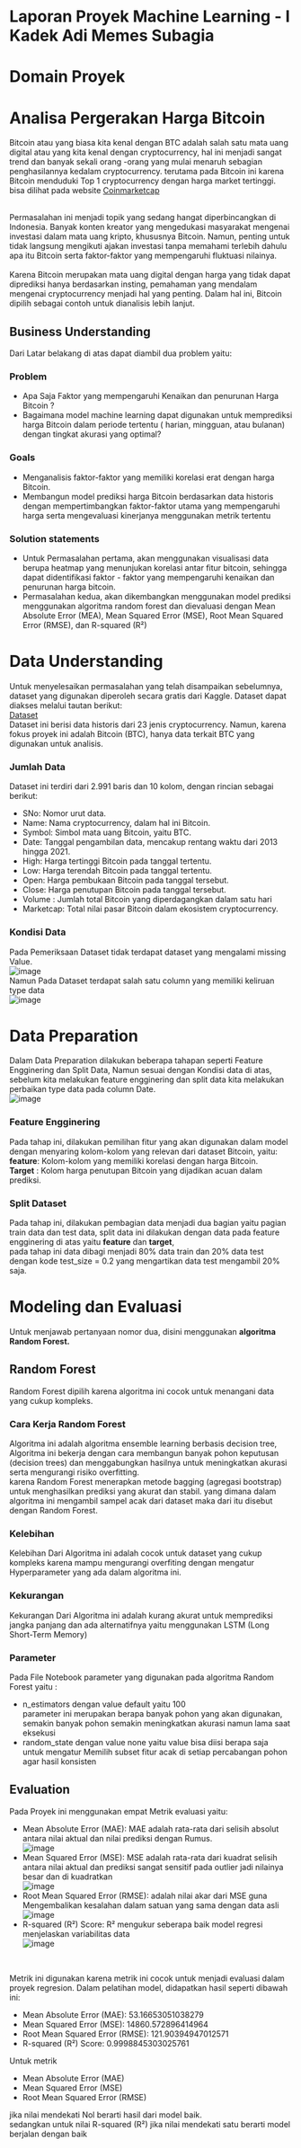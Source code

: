 # Laporan Proyek Machine Learning - I Kadek Adi Memes Subagia

# Domain Proyek
 <h1>Analisa Pergerakan Harga Bitcoin</h1>

 <p>Bitcoin atau yang biasa kita kenal dengan BTC adalah salah satu mata uang digital atau yang kita kenal dengan cryptocurrency, hal ini menjadi sangat trend dan banyak sekali orang -orang yang mulai menaruh sebagian penghasilannya kedalam cryptocurrency. terutama pada Bitcoin ini karena Bitcoin menduduki Top 1 cryptocurrency dengan harga market tertinggi. bisa dilihat pada website <a href ="https://coinmarketcap.com/id/">Coinmarketcap</a></p> <br>
Permasalahan ini menjadi topik yang sedang hangat diperbincangkan di Indonesia. Banyak konten kreator yang mengedukasi masyarakat mengenai investasi dalam mata uang kripto, khususnya Bitcoin. Namun, penting untuk tidak langsung mengikuti ajakan investasi tanpa memahami terlebih dahulu apa itu Bitcoin serta faktor-faktor yang mempengaruhi fluktuasi nilainya.<br>
<br>
Karena Bitcoin merupakan mata uang digital dengan harga yang tidak dapat diprediksi hanya berdasarkan insting, pemahaman yang mendalam mengenai cryptocurrency menjadi hal yang penting. Dalam hal ini, Bitcoin dipilih sebagai contoh untuk dianalisis lebih lanjut.

## Business Understanding

Dari Latar belakang di atas dapat diambil dua problem yaitu:

### Problem
* Apa Saja Faktor yang mempengaruhi Kenaikan dan penurunan Harga Bitcoin ?
* Bagaimana model machine learning dapat digunakan untuk memprediksi harga Bitcoin dalam periode tertentu ( harian, mingguan, atau bulanan) dengan tingkat akurasi yang optimal?

### Goals
* Menganalisis faktor-faktor yang memiliki korelasi erat dengan harga Bitcoin.
* Membangun model prediksi harga Bitcoin berdasarkan data historis dengan mempertimbangkan faktor-faktor utama yang mempengaruhi harga serta mengevaluasi kinerjanya menggunakan metrik tertentu

### Solution statements

*   Untuk Permasalahan pertama, akan menggunakan visualisasi data berupa heatmap yang menunjukan korelasi antar fitur bitcoin, sehingga dapat didentifikasi faktor - faktor yang mempengaruhi kenaikan dan penurunan harga bitcoin.
*   Permasalahan kedua, akan dikembangkan menggunakan model prediksi menggunakan algoritma random forest dan dievaluasi dengan Mean Absolute Error (MEA), Mean Squared Error (MSE), Root Mean Squared Error (RMSE), dan R-squared (R²)

# Data Understanding

Untuk menyelesaikan permasalahan yang telah disampaikan sebelumnya, dataset yang digunakan diperoleh secara gratis dari Kaggle. Dataset dapat diakses melalui tautan berikut:<br>
[Dataset](https://www.kaggle.com/datasets/sudalairajkumar/cryptocurrencypricehistory/data) <br>
Dataset ini berisi data historis dari 23 jenis cryptocurrency. Namun, karena fokus proyek ini adalah Bitcoin (BTC), hanya data terkait BTC yang digunakan untuk analisis.

### Jumlah Data
Dataset ini terdiri dari 2.991 baris dan 10 kolom, dengan rincian sebagai berikut:

* SNo: Nomor urut data.
* Name: Nama cryptocurrency, dalam hal ini Bitcoin.
* Symbol: Simbol mata uang Bitcoin, yaitu BTC.
* Date: Tanggal pengambilan data, mencakup rentang waktu dari 2013 hingga 2021.
* High: Harga tertinggi Bitcoin pada tanggal tertentu.
* Low: Harga terendah Bitcoin pada tanggal tertentu.
* Open: Harga pembukaan Bitcoin pada tanggal tersebut.
* Close: Harga penutupan Bitcoin pada tanggal tersebut.
* Volume : Jumlah total Bitcoin yang diperdagangkan dalam satu hari
* Marketcap: Total nilai pasar Bitcoin dalam ekosistem cryptocurrency.

### Kondisi Data
Pada Pemeriksaan Dataset tidak terdapat dataset yang mengalami missing Value. <br>
![image](https://github.com/user-attachments/assets/16958b1a-da09-415c-9a81-04ed23c6fd7f)
<br>
Namun Pada Dataset terdapat salah satu column yang memiliki keliruan type data <br>
![image](https://github.com/user-attachments/assets/07ce7161-5d39-44ad-8772-8ec2f09778a7)



# Data Preparation
Dalam Data Preparation dilakukan beberapa tahapan seperti Feature Engginering dan Split Data, Namun sesuai dengan Kondisi data di atas, sebelum kita melakukan feature engginering dan split data kita melakukan perbaikan type data pada column Date. <br>
![image](https://github.com/user-attachments/assets/3b2b22f2-9576-45b8-96ba-80c4ff203d43)

### Feature Engginering
Pada tahap ini, dilakukan pemilihan fitur yang akan digunakan dalam model dengan menyaring kolom-kolom yang relevan dari dataset Bitcoin, yaitu:
**feature**: Kolom-kolom yang memiliki korelasi dengan harga Bitcoin.
 <br>
**Target** : Kolom harga penutupan Bitcoin yang dijadikan acuan dalam prediksi.

### Split Dataset
Pada tahap ini, dilakukan pembagian data menjadi dua bagian yaitu pagian train data dan test data, split data ini dilakukan dengan data pada feature engginering di atas yaitu **feature** dan **target**, <br>
pada tahap ini data dibagi menjadi 80% data train dan 20% data test dengan kode test_size = 0.2 yang mengartikan data test mengambil 20% saja.

# Modeling dan Evaluasi
Untuk menjawab pertanyaan nomor dua, disini menggunakan **algoritma Random Forest.**
## Random Forest
Random Forest dipilih karena algoritma ini cocok untuk menangani data yang cukup kompleks.
### Cara Kerja Random Forest
Algoritma ini adalah algoritma ensemble learning berbasis decision tree,  Algoritma ini bekerja dengan cara membangun banyak pohon keputusan (decision trees) dan menggabungkan hasilnya untuk meningkatkan akurasi serta mengurangi risiko overfitting.<br>
karena Random Forest menerapkan metode bagging (agregasi bootstrap) untuk menghasilkan prediksi yang akurat dan stabil. yang dimana dalam algoritma ini mengambil sampel acak dari dataset maka dari itu disebut dengan Random Forest.
### Kelebihan 
Kelebihan Dari Algoritma ini adalah cocok untuk dataset yang cukup kompleks karena mampu mengurangi overfiting dengan mengatur Hyperparameter yang ada dalam algoritma ini.
### Kekurangan 
Kekurangan Dari Algoritma ini adalah kurang akurat untuk memprediksi jangka panjang dan ada alternatifnya yaitu menggunakan LSTM (Long Short-Term Memory)
<br> 
### Parameter
Pada File Notebook parameter yang digunakan pada algoritma Random Forest yaitu :
*   n_estimators dengan value default yaitu 100<br>
parameter ini merupakan berapa banyak pohon yang akan digunakan, semakin banyak pohon semakin meningkatkan akurasi namun lama saat eksekusi
*   random_state dengan value none yaitu value bisa diisi berapa saja <br>
untuk mengatur Memilih subset fitur acak di setiap percabangan pohon agar hasil konsisten


## Evaluation
Pada Proyek ini menggunakan empat Metrik evaluasi yaitu:
* Mean Absolute Error (MAE): MAE adalah rata-rata dari selisih absolut antara nilai aktual dan nilai prediksi dengan Rumus. <br>
![image](https://github.com/user-attachments/assets/d522d2ab-d206-4e19-a4f6-319a58c1c111)
* Mean Squared Error (MSE): MSE adalah rata-rata dari kuadrat selisih antara nilai aktual dan prediksi sangat sensitif pada outlier jadi nilainya besar dan di kuadratkan <br>
![image](https://github.com/user-attachments/assets/fc210183-d9b3-4004-856f-e1aa1d45636c)
* Root Mean Squared Error (RMSE): adalah nilai akar dari MSE guna Mengembalikan kesalahan dalam satuan yang sama dengan data asli <br>
![image](https://github.com/user-attachments/assets/d80d0e25-494f-495c-b009-fa0285567d2c)
* R-squared (R²) Score: R² mengukur seberapa baik model regresi menjelaskan variabilitas data <br>
![image](https://github.com/user-attachments/assets/6aaae5d7-9089-4561-86d8-50cc41fb6058)
<br>

Metrik ini digunakan karena metrik ini cocok untuk menjadi evaluasi dalam proyek regresion.
Dalam pelatihan model, didapatkan hasil seperti dibawah ini: 
<br>
* Mean Absolute Error (MAE): 53.16653051038279
* Mean Squared Error (MSE): 14860.572896414964
* Root Mean Squared Error (RMSE): 121.90394947012571
* R-squared (R²) Score: 0.9998845303025761 <br>

Untuk metrik
* Mean Absolute Error (MAE)
* Mean Squared Error (MSE)
* Root Mean Squared Error (RMSE)

jika nilai mendekati Nol berarti hasil dari model baik. <br>
sedangkan untuk nilai R-squared (R²) jika nilai mendekati satu berarti model berjalan dengan baik
